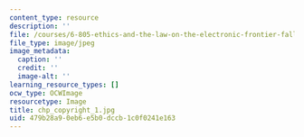 ```yaml
---
content_type: resource
description: ''
file: /courses/6-805-ethics-and-the-law-on-the-electronic-frontier-fall-2005/479b28a90eb6e5b0dccb1c0f0241e163_chp_copyright_1.jpg
file_type: image/jpeg
image_metadata:
  caption: ''
  credit: ''
  image-alt: ''
learning_resource_types: []
ocw_type: OCWImage
resourcetype: Image
title: chp_copyright_1.jpg
uid: 479b28a9-0eb6-e5b0-dccb-1c0f0241e163
---
```

